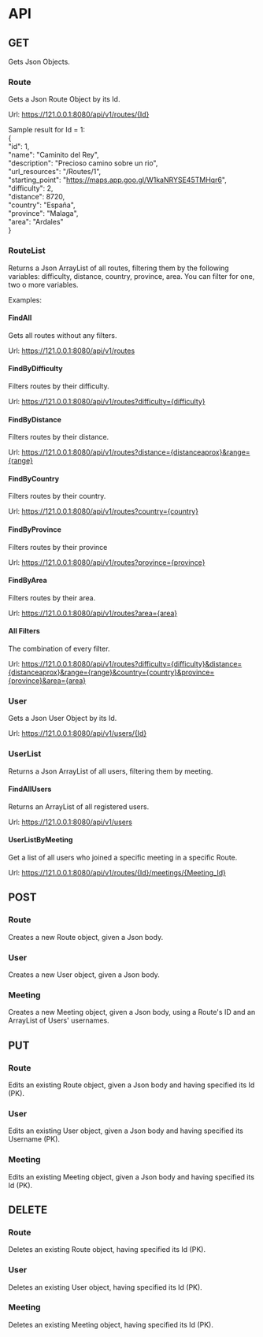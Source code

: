 # API

## GET
Gets Json Objects.
### Route
Gets a Json Route Object by its Id.

Url: https://121.0.0.1:8080/api/v1/routes/{Id}

Sample result for Id = 1:  
{  
    "id": 1,  
    "name": "Caminito del Rey",  
    "description": "Precioso camino sobre un rio",  
    "url_resources": "/Routes/1",  
    "starting_point": "https://maps.app.goo.gl/W1kaNRYSE45TMHqr6",  
    "difficulty": 2,  
    "distance": 8720,  
    "country": "España",  
    "province": "Malaga",  
    "area": "Ardales"  
}
### RouteList
Returns a Json ArrayList of all routes, filtering them by the following variables: difficulty, distance, country, province, area. 
You can filter for one, two o more variables.

Examples:
#### FindAll
Gets all routes without any filters.

Url: https://121.0.0.1:8080/api/v1/routes
#### FindByDifficulty
Filters routes by their difficulty.

Url: https://121.0.0.1:8080/api/v1/routes?difficulty={difficulty}
#### FindByDistance
Filters routes by their distance.

Url: https://121.0.0.1:8080/api/v1/routes?distance={distanceaprox}&range={range}
#### FindByCountry
Filters routes by their country.

Url: https://121.0.0.1:8080/api/v1/routes?country={country}
#### FindByProvince
Filters routes by their province

Url: https://121.0.0.1:8080/api/v1/routes?province={province}
#### FindByArea
Filters routes by their area.

Url: https://121.0.0.1:8080/api/v1/routes?area={area}
#### All Filters
The combination of every filter.

Url: https://121.0.0.1:8080/api/v1/routes?difficulty={difficulty}&distance={distanceaprox}&range={range}&country={country}&province={province}&area={area}

### User 
Gets a Json User Object by its Id.

Url: https://121.0.0.1:8080/api/v1/users/{Id}
### UserList
Returns a Json ArrayList of all users, filtering them by meeting.
#### FindAllUsers
Returns an ArrayList of all registered users.

Url: https://121.0.0.1:8080/api/v1/users
#### UserListByMeeting
Get a list of all users who joined a specific meeting in a specific Route.

Url: https://121.0.0.1:8080/api/v1/routes/{Id}/meetings/{Meeting_Id}

## POST
### Route
Creates a new Route object, given a Json body.
### User
Creates a new User object, given a Json body.
### Meeting
Creates a new Meeting object, given a Json body, using a Route's ID and an ArrayList of Users' usernames.

## PUT
### Route
Edits an existing Route object, given a Json body and having specified its Id (PK).
### User
Edits an existing User object, given a Json body and having specified its Username (PK).
### Meeting
Edits an existing Meeting object, given a Json body and having specified its Id (PK).

## DELETE
### Route
Deletes an existing Route object, having specified its Id (PK).
### User
Deletes an existing User object, having specified its Id (PK).
### Meeting
Deletes an existing Meeting object, having specified its Id (PK).